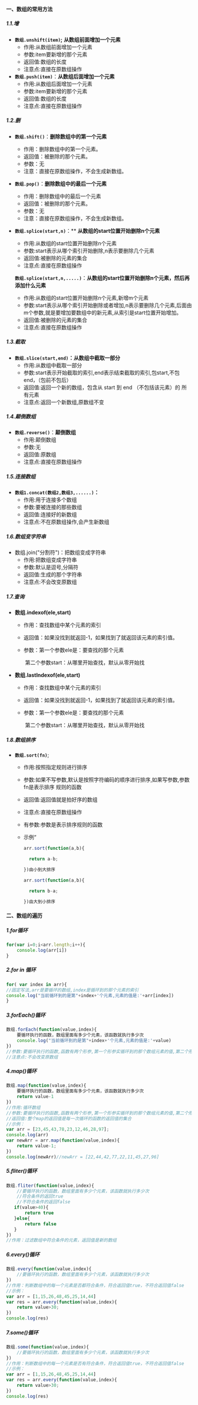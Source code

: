 #### 一、数组的常用方法

#####   1.1.增

- **`数组.unshift(item)`;** **从数组前面增加一个元素**
  - 作用:从数组前面增加一个元素
  - 参数:item要新增的那个元素
  - 返回值:数组的长度
  - 注意点:直接在原数组操作
- **`数组.push(item)`**：**从数组后面增加一个元素**
  - 作用:从数组后面增加一个元素
  - 参数:item要新增的那个元素
  - 返回值:数组的长度
  - 注意点:直接在原数组操作

##### 1.2.删

* **`数组.shift()`**：**删除数组中的第一个元素**

  * 作用：删除数组中的第一个元素。
  * 返回值：被删除的那个元素。 
  * 参数：无
  * 注意：直接在原数组操作，不会生成新数组。

* **`数组.pop()`**：**删除数组中的最后一个元素**

  * 作用：删除数组中的最后一个元素
  * 返回值：被删除的那个元素。
  * 参数：无
  * 注意：直接在原数组操作，不会生成新数组。

* **`数组.splice(start,n)`**：** **从数组的start位置开始删除n个元素**

  * 作用:从数组的start位置开始删除n个元素
  * 参数:start表示从哪个索引开始删除,n表示要删除几个元素
  * 返回值:被删除的元素的集合
  * 注意点:直接在原数组操作

  **`数组.splice(start,n,.....)`**：**从数组的start位置开始删除n个元素，然后再添加什么元素**

  * 作用:从数组的start位置开始删除n个元素,新增m个元素
  * 参数:start表示从哪个索引开始删除或者增加,n表示要删除几个元素,后面由m个参数,就是要增加要数组中的新元素,从索引是start位置开始增加。
  * 返回值:被删除的元素的集合
  * 注意点:直接在原数组操作

##### 1.3.截取

* **`数组.slice(start,end)`：从数组中截取一部分**
  * 作用:从数组中截取一部分
  * 参数:start表示开始截取的索引,end表示结束截取的索引,包start,不包end，（包前不包后）
  * 返回值:返回一个新的数组，包含从 start 到 end （不包括该元素）的 所有元素
  * 注意点:返回一个新数组,原数组不变

##### 1.4.**颠倒数组**

* **`数组.reverse()`**：**颠倒数组**
  * 作用:颠倒数组
  * 参数:无
  * 返回值:原数组
  * 注意点:直接在原数组操作

##### 1.5.**连接数组**

* **`数组1.concat(数组2,数组3,......)`：**
  * 作用:用于连接多个数组
  * 参数:要被连接的那些数组
  *  返回值:连接好的新数组
  * 注意点:不在原数组操作,会产生新数组

##### 1.6.数组变字符串

* 数组.join("分割符")：把数组变成字符串
  * 作用:把数组变成字符串
  * 参数:默认是逗号,分隔符
  * 返回值:生成的那个字符串
  * 注意点:不会改变原数组

##### 1.7.查询

* **数组.indexof(ele,start)**

  * 作用：查找数组中某个元素的索引

  * 返回值：如果没找到就返回-1，如果找到了就返回该元素的索引值。

  * 参数：第一个参数ele是：要查找的那个元素

      ​    第二个参数start：从哪里开始查找，默认从零开始找

* **数组.lastIndexof(ele,start)**

  * 作用：查找数组中某个元素的索引

  * 返回值：如果没找到就返回-1，如果找到了就返回该元素的索引值。

  * 参数：第一个参数ele是：要查找的那个元素

      ​    第二个参数start：从哪里开始查找，默认从零开始找

##### 1.8.数组排序

* **`数组.sort(fn)`**;

  * 作用:按照指定规则进行排序

  * 参数:如果不写参数,默认是按照字符编码的顺序进行排序,如果写参数,参数fn是表示排序  规则的函数

  * 返回值:返回值就是拍好序的数组

  * 注意点:直接在原数组操作

  * 有参数:参数是表示排序规则的函数

  * 示例“

    ```javascript
    arr.sort(function(a,b){
    
      return a-b;
    
    })由小到大排序
    
    arr.sort(function(a,b){
    
      return b-a;
    
    })由大到小排序
    ```

#### 二、数组的遍历

##### 1.for循环

```javascript
for(var i=0;i<arr.length;i++){
    console.log(arr[i])
}

```

##### 2.for in 循环

```javascript
for( var index in arr){
//固定写法,arr是要循环的数组,index是循环到的那个元素的索引
console.log("当前循环到的是第"+index+'个元素,元素的值是:'+arr[index])
}
```

##### 3.forEach()循环

```javascript
数组.forEach(function(value,index){
    要循环执行的函数，数组里面有多少个元素，该函数就执行多少次
    console.log("当前循环到的是第"+index+'个元素,元素的值是:'+value)
})
//参数:要循环执行的函数,函数有两个形参,第一个形参实循环到的那个数组元素的值,第二个形参实循环到的那个数组元素的索引
//注意点:不会改变原数组
```

##### 4.map()循环

```javascript
数组.map(function(value,index){
    要循环执行的函数，数组里面有多少个元素，该函数就执行多少次
    return value-1
})
//作用:循环数组
//参数:要循环执行的函数,函数有两个形参,第一个形参实循环到的那个数组元素的值,第二个形参实循环到的那个数组元素的索引
//返回值:整个map的返回值是每一次循环的函数的返回值的集合
//示例：
var arr = [23,45,43,78,23,12,46,28,97];
console.log(arr)
var newArr = arr.map(function(value,index){
    return value-1;
})
console.log(newArr)//newArr = [22,44,42,77,22,11,45,27,96]
```

##### 5.fliter()循环

```javascript
数组.fliter(function(value,index){
    //要循环执行的函数，数组里面有多少个元素，该函数就执行多少次
    //符合条件的返回true
    //不符合条件的返回false
   if(value>40){
       return true
   }else{
       return false
   }
})
//作用：过滤数组中符合条件的元素，返回值是新的数组
```

##### 6.every()循环

```javascript
数组.every(function(value,index){
    //要循环执行的函数，数组里面有多少个元素，该函数就执行多少次
})
//作用：判断数组中的每一个元素是否都符合条件，符合返回值true，不符合返回值false
//示例：
var arr = [1,15,26,48,45,25,14,44]
var res = arr.every(function(value,index){
    return value>30;
})
console.log(res)
```

##### 7.some()循环

```javascript
数组.some(function(value,index){
    //要循环执行的函数，数组里面有多少个元素，该函数就执行多少次
})
//作用：判断数组中的每一个元素是否有符合条件，符合返回值true，不符合返回值false
//示例：
var arr = [1,15,26,48,45,25,14,44]
var res = arr.every(function(value,index){
    return value>30;
})
console.log(res)
```

